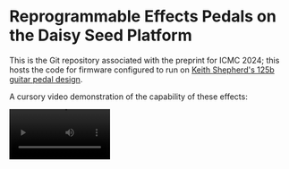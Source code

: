 # Reprogrammable Effects Pedals on the Daisy Seed Platform
This is the Git repository associated with the preprint for ICMC 2024; this hosts the code for firmware configured to run on [Keith Shepherd's 125b guitar pedal design](https://github.com/bkshepherd/DaisySeedProjects). 

A cursory video demonstration of the capability of these effects:

<!-- https://github.com/amcerbu/StrobeSpectralGranular/blob/main/Documentation.mov -->
<video src='https://github.com/amcerbu/StrobeSpectralGranular/blob/main/Documentation.mov' width=180/>

### Current examples:
* `fourier`. Realtime spectral processing (STFT), along the lines of the Max/MSP object `pfft~`. The Daisy can handle four overlaps at N = 4096, or eight at N = 2048. As configured, the bottom-right potentiometer controls a "cutoff" amplitude ratio. Frequencies whose amplitudes are above or below that ratio of the average amplitude are attenuated to different degrees, according to the positions of the other two knobs in that row. At one extreme, the effect behaves like a de-noiser (wideband sounds are attenuated, periodic signals pass); at the other extreme, you hear only the noise and little harmonic content. Also displays the frequency-domain signal in realtime. Thanks to Émilie Gillet for `shy_fft.h`, an ARM-optimized fast Fourier transform implementation.  
The frequency-domain processor now also implements a phase vocoder; it can do accurate frequency detection by comparing the phases of high-amplitude bins across consecutive STFT windows. In progress are a frequency-domain pitch-shifter and a spectral freeze.

* `granny`. A realtime granular synthesizer. Adjust the parameters of the four grain generators by turning the encoder. Click the encoder to toggle parameter-modification mode. Within that mode, the six potentiometers change the parameters labeled on the OLED, the right footswitch toggles grain direction (forward / back), and the encoder modifies grain transposition (from -12 to +24 semitones).  
When not in parameter-modification mode, a grain generator can be toggled on or off with the right footswitch (status indicated on the OLED). The left footswitch toggles between true bypass and the effect (indicated by the right LED). CPU load is indicated by left LED (brighter = heavier!). Parameters can be saved to persistent storage by clicking and holding the encoder and both footswitches for several seconds (until the OLED animation ends).  
To reset the set of parameters, use the DFU buttonpress sequence listed below, but with left and right interchanged. This won't overwrite your preset but allows you to start with a blank slate. 

* `tuner`. Strobe tuner (and distortion effect: toggle with right footswitch). 

### Compiling
Each project has its own makefile. You'll need to modify the variables `DAISYSP_DIR` and `LIBDAISY_DIR` to point to your local installations of [DaisySP](https://github.com/electro-smith/DaisySP) and [libDaisy](https://github.com/electro-smith/libDaisy). Some projects also currently depend on the open-source, header-only linear algebra library [Eigen](https://eigen.tuxfamily.org/index.php?title=Main_Page). For those projects you'll need to modify the variable `EIGEN_DIR` as well.

Make sure you have the Daisy toolchain installed and that your Daisy Seed is connected by USB and in DFU mode. Then you can compile a project & flash it to the Seed with the command:

    make clean && make && make program-dfu

### General remarks
Once the Daisy is inside the pedal enclosure, it's inconvenient to access the Boot / Reset buttons for firmware updates. The `dHuygens` projects listen for sequences of buttonpresses (of the physical footswitches on the 125b pedal), and map those to various parameter changes. For example, the Seed can be put into DFU mode by executing the following sequence:

    down left, down right, up left, down left, up right, down right, up left, up right

(Here, `down` means hold the corresponding button until told to release it with `up`.)
